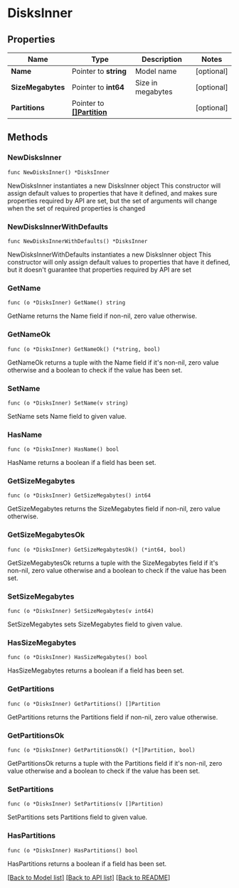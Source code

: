 # DisksInner

## Properties

Name | Type | Description | Notes
------------ | ------------- | ------------- | -------------
**Name** | Pointer to **string** | Model name | [optional] 
**SizeMegabytes** | Pointer to **int64** | Size in megabytes | [optional] 
**Partitions** | Pointer to [**[]Partition**](Partition.md) |  | [optional] 

## Methods

### NewDisksInner

`func NewDisksInner() *DisksInner`

NewDisksInner instantiates a new DisksInner object
This constructor will assign default values to properties that have it defined,
and makes sure properties required by API are set, but the set of arguments
will change when the set of required properties is changed

### NewDisksInnerWithDefaults

`func NewDisksInnerWithDefaults() *DisksInner`

NewDisksInnerWithDefaults instantiates a new DisksInner object
This constructor will only assign default values to properties that have it defined,
but it doesn't guarantee that properties required by API are set

### GetName

`func (o *DisksInner) GetName() string`

GetName returns the Name field if non-nil, zero value otherwise.

### GetNameOk

`func (o *DisksInner) GetNameOk() (*string, bool)`

GetNameOk returns a tuple with the Name field if it's non-nil, zero value otherwise
and a boolean to check if the value has been set.

### SetName

`func (o *DisksInner) SetName(v string)`

SetName sets Name field to given value.

### HasName

`func (o *DisksInner) HasName() bool`

HasName returns a boolean if a field has been set.

### GetSizeMegabytes

`func (o *DisksInner) GetSizeMegabytes() int64`

GetSizeMegabytes returns the SizeMegabytes field if non-nil, zero value otherwise.

### GetSizeMegabytesOk

`func (o *DisksInner) GetSizeMegabytesOk() (*int64, bool)`

GetSizeMegabytesOk returns a tuple with the SizeMegabytes field if it's non-nil, zero value otherwise
and a boolean to check if the value has been set.

### SetSizeMegabytes

`func (o *DisksInner) SetSizeMegabytes(v int64)`

SetSizeMegabytes sets SizeMegabytes field to given value.

### HasSizeMegabytes

`func (o *DisksInner) HasSizeMegabytes() bool`

HasSizeMegabytes returns a boolean if a field has been set.

### GetPartitions

`func (o *DisksInner) GetPartitions() []Partition`

GetPartitions returns the Partitions field if non-nil, zero value otherwise.

### GetPartitionsOk

`func (o *DisksInner) GetPartitionsOk() (*[]Partition, bool)`

GetPartitionsOk returns a tuple with the Partitions field if it's non-nil, zero value otherwise
and a boolean to check if the value has been set.

### SetPartitions

`func (o *DisksInner) SetPartitions(v []Partition)`

SetPartitions sets Partitions field to given value.

### HasPartitions

`func (o *DisksInner) HasPartitions() bool`

HasPartitions returns a boolean if a field has been set.


[[Back to Model list]](../README.md#documentation-for-models) [[Back to API list]](../README.md#documentation-for-api-endpoints) [[Back to README]](../README.md)


